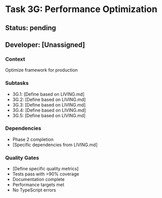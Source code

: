 # Task 3G: Performance Optimization

## Status: pending
## Developer: [Unassigned]

### Context
Optimize framework for production

### Subtasks
- 3G.1: [Define based on LIVING.md]
- 3G.2: [Define based on LIVING.md]
- 3G.3: [Define based on LIVING.md]
- 3G.4: [Define based on LIVING.md]
- 3G.5: [Define based on LIVING.md]

### Dependencies
- Phase 2 completion
- [Specific dependencies from LIVING.md]

### Quality Gates
- [Define specific quality metrics]
- Tests pass with >90% coverage
- Documentation complete
- Performance targets met
- No TypeScript errors
